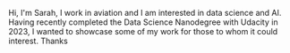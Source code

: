 Hi, I'm Sarah,
I work in aviation and I am interested in data science and AI.
Having recently completed the Data Science Nanodegree with Udacity in 2023,
I wanted to showcase some of my work for those to whom it could interest.
Thanks
